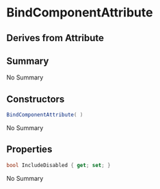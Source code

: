 # BindComponentAttribute

## Derives from Attribute

## Summary

No Summary
## Constructors

```c#
BindComponentAttribute( ) 
```
No Summary
## Properties

```c#
bool IncludeDisabled { get; set; } 
```
No Summary
